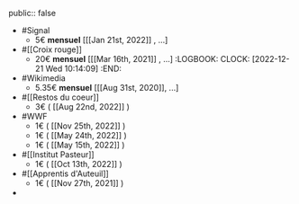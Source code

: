 public::  false

- #Signal
	- 5€ **mensuel** [[[Jan 21st, 2022]] , ...]
- #[[Croix rouge]]
	- 20€ **mensuel** [[[Mar 16th, 2021]] , ...]
	  :LOGBOOK:
	  CLOCK: [2022-12-21 Wed 10:14:09]
	  :END:
- #Wikimedia
	- 5.35€ **mensuel** [[[Aug 31st, 2020]], ...]
- #[[Restos du coeur]]
	- 3€ ( [[Aug 22nd, 2022]] )
- #WWF
	- 1€ ( [[Nov 25th, 2022]] )
	- 1€ ( [[May 24th, 2022]] )
	- 1€ ( [[May 15th, 2022]] )
- #[[Institut Pasteur]]
	- 1€ ( [[Oct 13th, 2022]] )
- #[[Apprentis d'Auteuil]]
	- 1€ ( [[Nov 27th, 2021]] )
-